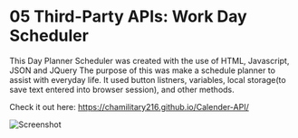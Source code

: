 # 05 Third-Party APIs: Work Day Scheduler

This Day Planner Scheduler was created with the use of HTML, Javascript, JSON and JQuery
The purpose of this was make a schedule planner to assist with everyday life.  It used button listners, variables, local storage(to save text entered into browser session), and other methods.

Check it out here: https://chamilitary216.github.io/Calender-API/


![Screenshot](ScreenShot.png)